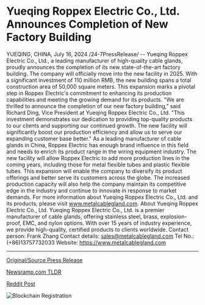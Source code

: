 # Yueqing Roppex Electric Co., Ltd. Announces Completion of New Factory Building

YUEQING, CHINA, July 16, 2024 /24-7PressRelease/ -- Yueqing Roppex Electric Co., Ltd., a leading manufacturer of high-quality cable glands, proudly announces the completion of its new state-of-the-art factory building. The company will officially move into the new facility in 2025.  With a significant investment of 110 million RMB, the new building spans a total construction area of 50,000 square meters. This expansion marks a pivotal step in Roppex Electric's commitment to enhancing its production capabilities and meeting the growing demand for its products.  "We are thrilled to announce the completion of our new factory building," said Richard Ding, Vice President at Yueqing Roppex Electric Co., Ltd. "This investment demonstrates our dedication to providing top-quality products to our clients and supporting our continued growth. The new facility will significantly boost our production efficiency and allow us to serve our expanding customer base better."  As a leading manufacturer of cable glands in China, Roppex Electric has enough brand influence in this field and needs to enrich its product range in the wiring equipment industry.  The new facility will allow Roppex Electric to add more production lines in the coming years, including those for metal flexible tubes and plastic flexible tubes. This expansion will enable the company to diversify its product offerings and better serve its customers across the globe. The increased production capacity will also help the company maintain its competitive edge in the industry and continue to innovate in response to market demands.  For more information about Yueqing Roppex Electric Co., Ltd. and its products, please visit www.metalcablegland.com.  About Yueqing Roppex Electric Co., Ltd.  Yueqing Roppex Electric Co., Ltd. is a premier manufacturer of cable glands, offering stainless steel, brass, explosion-proof, EMC, and nylon options. With over 15 years of industry experience, we provide high-quality, certified products to clients worldwide.  Contact person: Frank Zhang Contact details: sales@metalcablegland.com Tel No.:(+86)13757732033 Website: https://www.metalcablegland.com 

---

[Original/Source Press Release](https://www.24-7pressrelease.com/press-release/512516/yueqing-roppex-electric-co-ltd-announces-completion-of-new-factory-building)
                    

[Newsramp.com TLDR](None) 



[Reddit Post](https://www.reddit.com/r/newsramp/comments/1e4id6n/roppex_electric_completes_new_stateoftheart/) 



![Blockchain Registration](https://cdn.newsramp.app/24-7PressRelease/qrcode/247/16/cakeyyVy.webp)